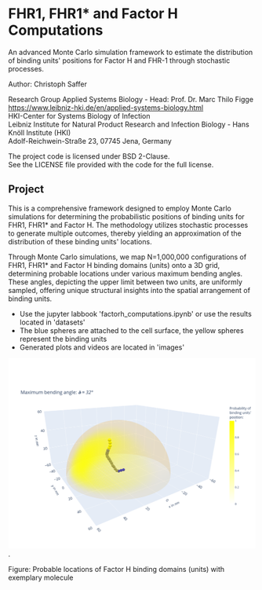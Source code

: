 # FHR1, FHR1* and Factor H Computations

An advanced Monte Carlo simulation framework to estimate the distribution of binding units' positions for Factor H and FHR-1 through stochastic processes.


Author: Christoph Saffer

Research Group Applied Systems Biology - Head: Prof. Dr. Marc Thilo Figge\
https://www.leibniz-hki.de/en/applied-systems-biology.html \
HKI-Center for Systems Biology of Infection\
Leibniz Institute for Natural Product Research and Infection Biology - Hans Knöll Institute (HKI)\
Adolf-Reichwein-Straße 23, 07745 Jena, Germany

The project code is licensed under BSD 2-Clause.\
See the LICENSE file provided with the code for the full license.

## Project

This is a comprehensive framework designed to employ Monte Carlo simulations for determining the probabilistic positions of binding units for FHR1, FHR1* and Factor H. The methodology utilizes stochastic processes to generate multiple outcomes, thereby yielding an approximation of the distribution of these binding units' locations.

Through Monte Carlo simulations, we map N=1,000,000 configurations of FHR1, FHR1* and Factor H binding domains (units) onto a 3D grid, determining probable locations under various maximum bending angles. These angles, depicting the upper limit between two units, are uniformly sampled, offering unique structural insights into the spatial arrangement of binding units.
- Use the jupyter labbook 'factorh_computations.ipynb' or use the results located in 'datasets'
- The blue spheres are attached to the cell surface, the yellow spheres represent the binding units
- Generated plots and videos are located in 'images'

![](image.png "Probable locations of Factor H binding units with exemplary molecule.").

Figure: Probable locations of Factor H binding domains (units) with exemplary molecule
